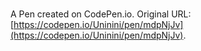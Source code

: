 # 

A Pen created on CodePen.io. Original URL: [https://codepen.io/Uninini/pen/mdpNjJv](https://codepen.io/Uninini/pen/mdpNjJv).

